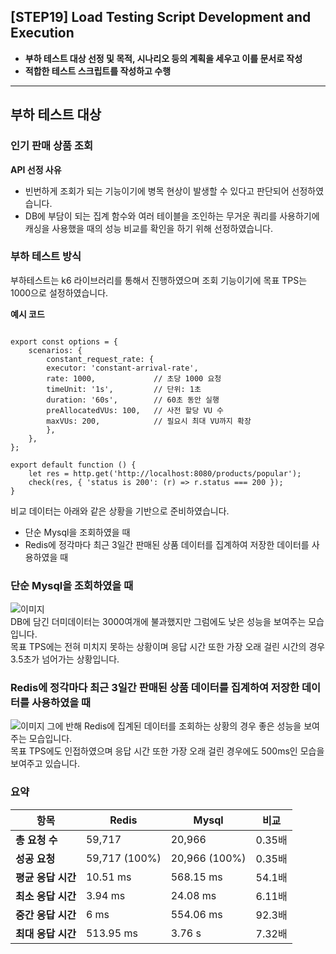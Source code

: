 ## [STEP19] Load Testing Script Development and Execution
- **부하 테스트 대상 선정 및 목적, 시나리오 등의 계획을 세우고 이를 문서로 작성**
- **적합한 테스트 스크립트를 작성하고 수행**

---

## 부하 테스트 대상
### 인기 판매 상품 조회
**API 선정 사유**
- 빈번하게 조회가 되는 기능이기에 병목 현상이 발생할 수 있다고 판단되어 선정하였습니다.
- DB에 부담이 되는 집계 함수와 여러 테이블을 조인하는 무거운 쿼리를 사용하기에 캐싱을 사용했을 때의 성능 비교를 확인을 하기 위해 선정하였습니다.

### 부하 테스트 방식
부하테스트는 k6 라이브러리를 통해서 진행하였으며 조회 기능이기에 목표 TPS는 1000으로 설정하였습니다.

**예시 코드**
```angular2html

export const options = {
    scenarios: {
        constant_request_rate: {
        executor: 'constant-arrival-rate',
        rate: 1000,             // 초당 1000 요청
        timeUnit: '1s',         // 단위: 1초
        duration: '60s',        // 60초 동안 실행
        preAllocatedVUs: 100,   // 사전 할당 VU 수
        maxVUs: 200,            // 필요시 최대 VU까지 확장
        },
    },
};

export default function () {
    let res = http.get('http://localhost:8080/products/popular');
    check(res, { 'status is 200': (r) => r.status === 200 });
}
```
비교 데이터는 아래와 같은 상황을 기반으로 준비하였습니다. 
- 단순 Mysql을 조회하였을 때
- Redis에 정각마다 최근 3일간 판매된 상품 데이터를 집계하여 저장한 데이터를 사용하였을 때

### 단순 Mysql을 조회하였을 때
![이미지](https://github.com/user-attachments/assets/9bbc3580-9262-40ad-a045-cdf57c3e473d)
<br> DB에 담긴 더미데이터는 3000여개에 불과했지만 그럼에도 낮은 성능을 보여주는 모습입니다.
<br> 목표 TPS에는 전혀 미치지 못하는 상황이며 응답 시간 또한 가장 오래 걸린 시간의 경우 3.5초가 넘어가는 상황입니다.

### Redis에 정각마다 최근 3일간 판매된 상품 데이터를 집계하여 저장한 데이터를 사용하였을 때
![이미지](https://github.com/user-attachments/assets/43456a04-4610-4c61-bd54-b7dddb51ef8d)
그에 반해 Redis에 집계된 데이터를 조회하는 상황의 경우 좋은 성능을 보여주는 모습입니다.
<br> 목표 TPS에도 인접하였으며 응답 시간 또한 가장 오래 걸린 경우에도 500ms인 모습을 보여주고 있습니다.


### 요약
| 항목 | Redis                       | Mysql                       | 비교 |
|------|-----------------------------|-----------------------------|------------|
| **총 요청 수** | 59,717                      | 20,966                      | 0.35배 |
| **성공 요청** | 59,717 (100%)               | 20,966 (100%)               | 0.35배 |
| **평균 응답 시간** | 10.51 ms                    | 568.15 ms                   | 54.1배 |
| **최소 응답 시간** | 3.94 ms                     | 24.08 ms                    | 6.11배 |
| **중간 응답 시간** | 6 ms                        | 554.06 ms                   | 92.3배 |
| **최대 응답 시간** | 513.95 ms                   | 3.76 s                      | 7.32배 |



